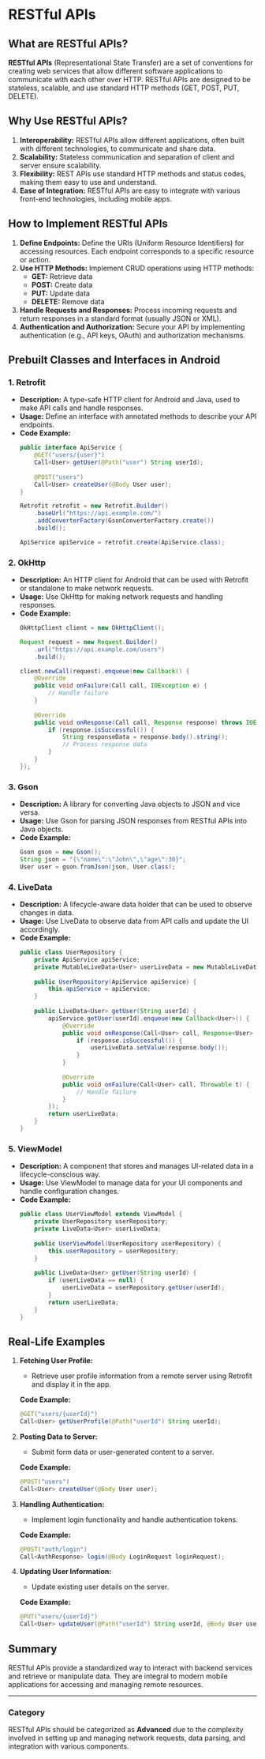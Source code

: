 # RESTful APIs

## What are RESTful APIs?

**RESTful APIs** (Representational State Transfer) are a set of conventions for creating web services that allow different software applications to communicate with each other over HTTP. RESTful APIs are designed to be stateless, scalable, and use standard HTTP methods (GET, POST, PUT, DELETE).

## Why Use RESTful APIs?

1. **Interoperability:** RESTful APIs allow different applications, often built with different technologies, to communicate and share data.
2. **Scalability:** Stateless communication and separation of client and server ensure scalability.
3. **Flexibility:** REST APIs use standard HTTP methods and status codes, making them easy to use and understand.
4. **Ease of Integration:** RESTful APIs are easy to integrate with various front-end technologies, including mobile apps.

## How to Implement RESTful APIs

1. **Define Endpoints:** Define the URIs (Uniform Resource Identifiers) for accessing resources. Each endpoint corresponds to a specific resource or action.
2. **Use HTTP Methods:** Implement CRUD operations using HTTP methods:
   - **GET:** Retrieve data
   - **POST:** Create data
   - **PUT:** Update data
   - **DELETE:** Remove data
3. **Handle Requests and Responses:** Process incoming requests and return responses in a standard format (usually JSON or XML).
4. **Authentication and Authorization:** Secure your API by implementing authentication (e.g., API keys, OAuth) and authorization mechanisms.

## Prebuilt Classes and Interfaces in Android

### 1. **Retrofit**
- **Description:** A type-safe HTTP client for Android and Java, used to make API calls and handle responses.
- **Usage:** Define an interface with annotated methods to describe your API endpoints.
- **Code Example:**
  ```java
  public interface ApiService {
      @GET("users/{user}")
      Call<User> getUser(@Path("user") String userId);
      
      @POST("users")
      Call<User> createUser(@Body User user);
  }
  
  Retrofit retrofit = new Retrofit.Builder()
      .baseUrl("https://api.example.com/")
      .addConverterFactory(GsonConverterFactory.create())
      .build();
  
  ApiService apiService = retrofit.create(ApiService.class);
  ```

### 2. **OkHttp**
- **Description:** An HTTP client for Android that can be used with Retrofit or standalone to make network requests.
- **Usage:** Use OkHttp for making network requests and handling responses.
- **Code Example:**
  ```java
  OkHttpClient client = new OkHttpClient();
  
  Request request = new Request.Builder()
      .url("https://api.example.com/users")
      .build();
  
  client.newCall(request).enqueue(new Callback() {
      @Override
      public void onFailure(Call call, IOException e) {
          // Handle failure
      }
      
      @Override
      public void onResponse(Call call, Response response) throws IOException {
          if (response.isSuccessful()) {
              String responseData = response.body().string();
              // Process response data
          }
      }
  });
  ```

### 3. **Gson**
- **Description:** A library for converting Java objects to JSON and vice versa.
- **Usage:** Use Gson for parsing JSON responses from RESTful APIs into Java objects.
- **Code Example:**
  ```java
  Gson gson = new Gson();
  String json = "{\"name\":\"John\",\"age\":30}";
  User user = gson.fromJson(json, User.class);
  ```

### 4. **LiveData**
- **Description:** A lifecycle-aware data holder that can be used to observe changes in data.
- **Usage:** Use LiveData to observe data from API calls and update the UI accordingly.
- **Code Example:**
  ```java
  public class UserRepository {
      private ApiService apiService;
      private MutableLiveData<User> userLiveData = new MutableLiveData<>();
      
      public UserRepository(ApiService apiService) {
          this.apiService = apiService;
      }
      
      public LiveData<User> getUser(String userId) {
          apiService.getUser(userId).enqueue(new Callback<User>() {
              @Override
              public void onResponse(Call<User> call, Response<User> response) {
                  if (response.isSuccessful()) {
                      userLiveData.setValue(response.body());
                  }
              }
              
              @Override
              public void onFailure(Call<User> call, Throwable t) {
                  // Handle failure
              }
          });
          return userLiveData;
      }
  }
  ```

### 5. **ViewModel**
- **Description:** A component that stores and manages UI-related data in a lifecycle-conscious way.
- **Usage:** Use ViewModel to manage data for your UI components and handle configuration changes.
- **Code Example:**
  ```java
  public class UserViewModel extends ViewModel {
      private UserRepository userRepository;
      private LiveData<User> userLiveData;
      
      public UserViewModel(UserRepository userRepository) {
          this.userRepository = userRepository;
      }
      
      public LiveData<User> getUser(String userId) {
          if (userLiveData == null) {
              userLiveData = userRepository.getUser(userId);
          }
          return userLiveData;
      }
  }
  ```

## Real-Life Examples

1. **Fetching User Profile:**
   - Retrieve user profile information from a remote server using Retrofit and display it in the app.

   **Code Example:**
   ```java
   @GET("users/{userId}")
   Call<User> getUserProfile(@Path("userId") String userId);
   ```

2. **Posting Data to Server:**
   - Submit form data or user-generated content to a server.

   **Code Example:**
   ```java
   @POST("users")
   Call<User> createUser(@Body User user);
   ```

3. **Handling Authentication:**
   - Implement login functionality and handle authentication tokens.

   **Code Example:**
   ```java
   @POST("auth/login")
   Call<AuthResponse> login(@Body LoginRequest loginRequest);
   ```

4. **Updating User Information:**
   - Update existing user details on the server.

   **Code Example:**
   ```java
   @PUT("users/{userId}")
   Call<User> updateUser(@Path("userId") String userId, @Body User user);
   ```

## Summary

RESTful APIs provide a standardized way to interact with backend services and retrieve or manipulate data. They are integral to modern mobile applications for accessing and managing remote resources.

---

### Category
RESTful APIs should be categorized as **Advanced** due to the complexity involved in setting up and managing network requests, data parsing, and integration with various components.
